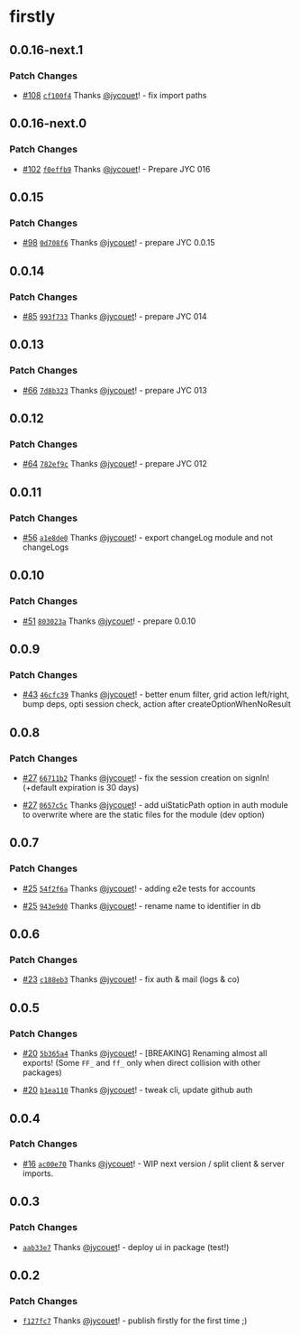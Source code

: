 # firstly

## 0.0.16-next.1

### Patch Changes

- [#108](https://github.com/jycouet/firstly/pull/108)
  [`cf100f4`](https://github.com/jycouet/firstly/commit/cf100f40a8462eca51acff3ac5d8779da78816ec)
  Thanks [@jycouet](https://github.com/jycouet)! - fix import paths

## 0.0.16-next.0

### Patch Changes

- [#102](https://github.com/jycouet/firstly/pull/102)
  [`f0effb9`](https://github.com/jycouet/firstly/commit/f0effb9e2dfa3f1c3070bc27c498d7f1e1ed877d)
  Thanks [@jycouet](https://github.com/jycouet)! - Prepare JYC 016

## 0.0.15

### Patch Changes

- [#98](https://github.com/jycouet/firstly/pull/98)
  [`0d708f6`](https://github.com/jycouet/firstly/commit/0d708f605dc9d2943730f68ebf99c1d2f8a49926)
  Thanks [@jycouet](https://github.com/jycouet)! - prepare JYC 0.0.15

## 0.0.14

### Patch Changes

- [#85](https://github.com/jycouet/firstly/pull/85)
  [`993f733`](https://github.com/jycouet/firstly/commit/993f73374591f134d76e30f8b5e4402b4d3112d0)
  Thanks [@jycouet](https://github.com/jycouet)! - prepare JYC 014

## 0.0.13

### Patch Changes

- [#66](https://github.com/jycouet/firstly/pull/66)
  [`7d8b323`](https://github.com/jycouet/firstly/commit/7d8b323b49d7d76b6d59ec887ed2e37a2238f201)
  Thanks [@jycouet](https://github.com/jycouet)! - prepare JYC 013

## 0.0.12

### Patch Changes

- [#64](https://github.com/jycouet/firstly/pull/64)
  [`782ef9c`](https://github.com/jycouet/firstly/commit/782ef9c8a1d967950e4c17de59b3225bc28df5c2)
  Thanks [@jycouet](https://github.com/jycouet)! - prepare JYC 012

## 0.0.11

### Patch Changes

- [#56](https://github.com/jycouet/firstly/pull/56)
  [`a1e8de0`](https://github.com/jycouet/firstly/commit/a1e8de0a8871b8f1aa6cd81ee20d24f6a3da4c3f)
  Thanks [@jycouet](https://github.com/jycouet)! - export changeLog module and not changeLogs

## 0.0.10

### Patch Changes

- [#51](https://github.com/jycouet/firstly/pull/51)
  [`803023a`](https://github.com/jycouet/firstly/commit/803023a6257c0bfb9396bc0a7bd454bd1281e26c)
  Thanks [@jycouet](https://github.com/jycouet)! - prepare 0.0.10

## 0.0.9

### Patch Changes

- [#43](https://github.com/jycouet/firstly/pull/43)
  [`46cfc39`](https://github.com/jycouet/firstly/commit/46cfc39090fc448a22c5ca95e45507a31ab8e2e0)
  Thanks [@jycouet](https://github.com/jycouet)! - better enum filter, grid action left/right, bump
  deps, opti session check, action after createOptionWhenNoResult

## 0.0.8

### Patch Changes

- [#27](https://github.com/jycouet/firstly/pull/27)
  [`66711b2`](https://github.com/jycouet/firstly/commit/66711b2373c69006d7ae5f06d8f4a6cb0e43670b)
  Thanks [@jycouet](https://github.com/jycouet)! - fix the session creation on signIn! (+default
  expiration is 30 days)

- [#27](https://github.com/jycouet/firstly/pull/27)
  [`0657c5c`](https://github.com/jycouet/firstly/commit/0657c5ca8b81673b493a6815a196a8c5351ecdf0)
  Thanks [@jycouet](https://github.com/jycouet)! - add uiStaticPath option in auth module to
  overwrite where are the static files for the module (dev option)

## 0.0.7

### Patch Changes

- [#25](https://github.com/jycouet/firstly/pull/25)
  [`54f2f6a`](https://github.com/jycouet/firstly/commit/54f2f6a833c1977c3163e91ce3172fa8edc9da47)
  Thanks [@jycouet](https://github.com/jycouet)! - adding e2e tests for accounts

- [#25](https://github.com/jycouet/firstly/pull/25)
  [`943e9d0`](https://github.com/jycouet/firstly/commit/943e9d0b6d5d6a631dc78661d188a76f254d4632)
  Thanks [@jycouet](https://github.com/jycouet)! - rename name to identifier in db

## 0.0.6

### Patch Changes

- [#23](https://github.com/jycouet/firstly/pull/23)
  [`c188eb3`](https://github.com/jycouet/firstly/commit/c188eb3d81a9e75b246387512621b5213bbe8dbd)
  Thanks [@jycouet](https://github.com/jycouet)! - fix auth & mail (logs & co)

## 0.0.5

### Patch Changes

- [#20](https://github.com/jycouet/firstly/pull/20)
  [`5b365a4`](https://github.com/jycouet/firstly/commit/5b365a474619f611b0eb0bfe38bbbb262acb3a7e)
  Thanks [@jycouet](https://github.com/jycouet)! - [BREAKING] Renaming almost all exports! (Some
  `FF_` and `ff_` only when direct collision with other packages)

- [#20](https://github.com/jycouet/firstly/pull/20)
  [`b1ea110`](https://github.com/jycouet/firstly/commit/b1ea1101c45c137e477a937a8c6d130b346b2bb9)
  Thanks [@jycouet](https://github.com/jycouet)! - tweak cli, update github auth

## 0.0.4

### Patch Changes

- [#16](https://github.com/jycouet/firstly/pull/16)
  [`ac00e70`](https://github.com/jycouet/firstly/commit/ac00e703af515009bbe7e078998f77ef3a9e9ce5)
  Thanks [@jycouet](https://github.com/jycouet)! - WIP next version / split client & server imports.

## 0.0.3

### Patch Changes

- [`aab33e7`](https://github.com/jycouet/firstly/commit/aab33e7681b06c8336c263471a87b97cc6186c6e)
  Thanks [@jycouet](https://github.com/jycouet)! - deploy ui in package (test!)

## 0.0.2

### Patch Changes

- [`f127fc7`](https://github.com/jycouet/firstly/commit/f127fc78e00f6464d8fbbebc10f3ffb43402fcc3)
  Thanks [@jycouet](https://github.com/jycouet)! - publish firstly for the first time ;)

